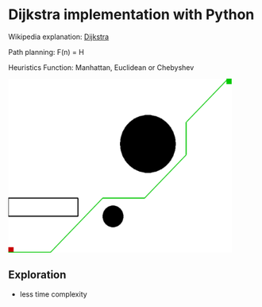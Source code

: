 # Dijkstra implementation with Python

Wikipedia explanation: [Dijkstra](https://en.wikipedia.org/wiki/Dijkstra%27s_algorithm)

Path planning: F(n) = H

Heuristics Function: Manhattan, Euclidean or Chebyshev

<img src="Dijkstra.png" width="450" height="350">

## Exploration

- less time complexity
